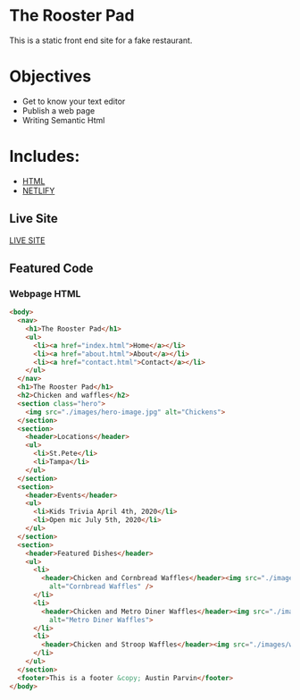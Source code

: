 # The Rooster Pad

This is a static front end site for a fake restaurant. 

# Objectives

- Get to know your text editor
- Publish a web page
- Writing Semantic Html

# Includes: 

- [HTML](https://developer.mozilla.org/en-US/docs/Web/HTML)
- [NETLIFY](https://docs.netlify.com/?_ga=2.56383019.1272475466.1587169866-1421079835.1583768648)

## Live Site

[LIVE SITE](https://the-rooster-pad-austinparvin.netlify.app/)

## Featured Code

### Webpage HTML

```HTML
<body>
  <nav>
    <h1>The Rooster Pad</h1>
    <ul>
      <li><a href="index.html">Home</a></li>
      <li><a href="about.html">About</a></li>
      <li><a href="contact.html">Contact</a></li>
    </ul>
  </nav>
  <h1>The Rooster Pad</h1>
  <h2>Chicken and waffles</h2>
  <section class="hero">
    <img src="./images/hero-image.jpg" alt="Chickens">
  </section>
  <section>
    <header>Locations</header>
    <ul>
      <li>St.Pete</li>
      <li>Tampa</li>
    </ul>
  </section>
  <section>
    <header>Events</header>
    <ul>
      <li>Kids Trivia April 4th, 2020</li>
      <li>Open mic July 5th, 2020</li>
    </ul>
  </section>
  <section>
    <header>Featured Dishes</header>
    <ul>
      <li>
        <header>Chicken and Cornbread Waffles</header><img src="./images/waffles/cornbread-waffles.jpg"
          alt="Cornbread Waffles" />
      </li>
      <li>
        <header>Chicken and Metro Diner Waffles</header><img src="./images/waffles/metro-waffles.jpg"
          alt="Metro Diner Waffles">
      </li>
      <li>
        <header>Chicken and Stroop Waffles</header><img src="./images/waffles/stroop-waffles.jpeg" alt="Stroop Waffles">
      </li>
    </ul>
  </section>
  <footer>This is a footer &copy; Austin Parvin</footer>
</body>
 ```
